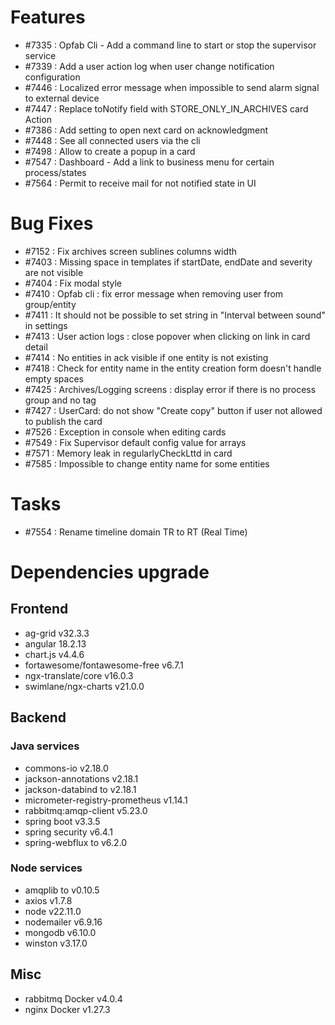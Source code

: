 
# Features
- #7335 : Opfab Cli - Add a command line to start or stop the supervisor service
- #7339 : Add a user action log when user change notification configuration
- #7446 : Localized error message when impossible to send alarm signal to external device
- #7447 : Replace toNotify field with STORE_ONLY_IN_ARCHIVES card Action
- #7386 : Add setting to open next card on acknowledgment
- #7448 : See all connected users via the cli
- #7498 : Allow to create a popup in a card
- #7547 : Dashboard - Add a link to business menu for certain process/states
- #7564 : Permit to receive mail for not notified state in UI

# Bug Fixes

- #7152 : Fix archives screen sublines columns width
- #7403 : Missing space in templates if startDate, endDate and severity are not visible
- #7404 : Fix modal style
- #7410 : Opfab cli : fix error message when removing user from group/entity
- #7411 : It should not be possible to set string in "Interval between sound" in settings
- #7413 : User action logs : close popover when clicking on link in card detail
- #7414 : No entities in ack visible if one entity is not existing
- #7418 : Check for entity name in the entity creation form doesn't handle empty spaces
- #7425 : Archives/Logging screens : display error if there is no process group and no tag
- #7427 : UserCard: do not show "Create copy" button if user not allowed to publish the card
- #7526 : Exception in console when editing cards
- #7549 : Fix Supervisor default config value for arrays
- #7571 : Memory leak in regularlyCheckLttd in card
- #7585 : Impossible to change entity name for some entities

# Tasks

- #7554 : Rename timeline domain TR to RT (Real Time)

# Dependencies upgrade

## Frontend

- ag-grid v32.3.3
- angular 18.2.13
- chart.js v4.4.6
- fortawesome/fontawesome-free v6.7.1
- ngx-translate/core v16.0.3
- swimlane/ngx-charts v21.0.0
  
## Backend 

### Java services 

- commons-io v2.18.0
- jackson-annotations v2.18.1
- jackson-databind to v2.18.1
- micrometer-registry-prometheus v1.14.1
- rabbitmq:amqp-client v5.23.0
- spring boot v3.3.5
- spring security v6.4.1
- spring-webflux to v6.2.0

### Node services
- amqplib to v0.10.5
- axios v1.7.8
- node v22.11.0
- nodemailer v6.9.16
- mongodb v6.10.0
- winston v3.17.0

## Misc 

-  rabbitmq Docker v4.0.4
-  nginx Docker v1.27.3




